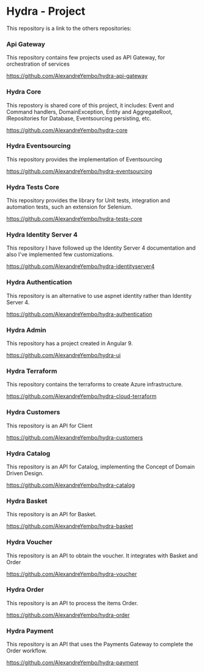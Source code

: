 # Hydra - Project
This repository is a link to the others repositories:

### Api Gateway

This repository contains few projects used as API Gateway, for orchestration of services

https://github.com/AlexandreYembo/hydra-api-gateway

### Hydra Core

This repostory is shared core of this project, it includes: Event and Command handlers, DomainException, Entity and AggregateRoot, IRepositories for Database, Eventsourcing persisting, etc.

https://github.com/AlexandreYembo/hydra-core

### Hydra Eventsourcing

This repository provides the implementation of Eventsourcing

https://github.com/AlexandreYembo/hydra-eventsourcing

### Hydra Tests Core

This repository provides the library for Unit tests, integration and automation tests, such an extension for Selenium.

https://github.com/AlexandreYembo/hydra-tests-core



### Hydra Identity Server 4

This repository I have followed up the Identity Server 4 documentation and also I've implemented few customizations.

https://github.com/AlexandreYembo/hydra-identityserver4

### Hydra Authentication

This repository is an alternative to use aspnet identity rather than Identity Server 4.

https://github.com/AlexandreYembo/hydra-authentication


### Hydra Admin

This repository has a project created in Angular 9.

https://github.com/AlexandreYembo/hydra-ui

### Hydra Terraform

This repository contains the terraforms to create Azure infrastructure.

https://github.com/AlexandreYembo/hydra-cloud-terraform

### Hydra Customers

This repository is an API for Client

https://github.com/AlexandreYembo/hydra-customers

### Hydra Catalog

This repository is an API for Catalog, implementing the Concept of Domain Driven Design.

https://github.com/AlexandreYembo/hydra-catalog

### Hydra Basket

This repository is an API for Basket.

https://github.com/AlexandreYembo/hydra-basket

### Hydra Voucher

This repository is an API to obtain the voucher. It integrates with Basket and Order

https://github.com/AlexandreYembo/hydra-voucher

### Hydra Order

This repository is an API to process the items Order.

https://github.com/AlexandreYembo/hydra-order

### Hydra Payment

This repository is an API that uses the Payments Gateway to complete the Order workflow.

https://github.com/AlexandreYembo/hydra-payment
